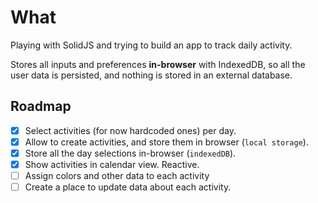 # What

Playing with SolidJS and trying to build an app to track daily activity.

Stores all inputs and preferences **in-browser** with IndexedDB, so all the user data is persisted, and nothing is stored in an external database.

## Roadmap

- [x] Select activities (for now hardcoded ones) per day.
- [x] Allow to create activities, and store them in browser (`local storage`).
- [x] Store all the day selections in-browser (`indexedDB`).
- [x] Show activities in calendar view. Reactive.
- [ ] Assign colors and other data to each activity
- [ ] Create a place to update data about each activity.
